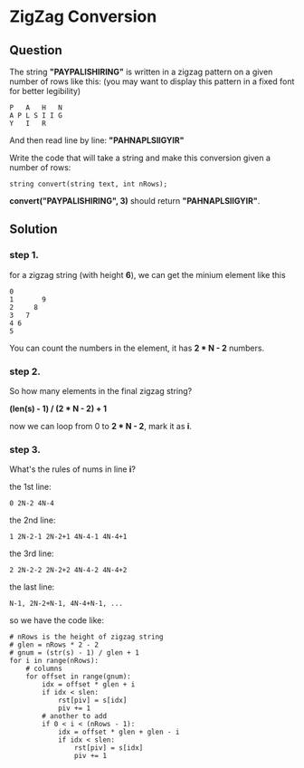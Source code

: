 # ZigZag Conversion

## Question

The string __"PAYPALISHIRING"__ is written in a zigzag pattern on a given number of rows like this: (you may want to display this pattern in a fixed font for better legibility)


```
P   A   H   N
A P L S I I G
Y   I   R
```

And then read line by line: __"PAHNAPLSIIGYIR"__


Write the code that will take a string and make this conversion given a number of rows:

```
string convert(string text, int nRows);
```

__convert("PAYPALISHIRING", 3)__ should return __"PAHNAPLSIIGYIR"__.

## Solution

### step 1.

for a zigzag string (with height __6__), we can get the minium element like this

```
0   
1       9
2     8
3   7
4 6 
5
```

You can count the numbers in the element, it has __2 * N - 2__ numbers.

### step 2.

So how many elements in the final zigzag string?

__(len(s) - 1) / (2 * N - 2) + 1__

now we can loop from 0 to __2 * N - 2__, mark it as __i__.

### step 3.

What's the rules of nums in line __i__?

the 1st line:

```
0 2N-2 4N-4
```

the 2nd line:

```
1 2N-2-1 2N-2+1 4N-4-1 4N-4+1
```

the 3rd line:

```
2 2N-2-2 2N-2+2 4N-4-2 4N-4+2
```

the last line:

```
N-1, 2N-2+N-1, 4N-4+N-1, ...
```

so we have the code like:

```
# nRows is the height of zigzag string
# glen = nRows * 2 - 2
# gnum = (str(s) - 1) / glen + 1
for i in range(nRows):
    # columns
    for offset in range(gnum):
        idx = offset * glen + i
        if idx < slen:
            rst[piv] = s[idx]
            piv += 1
        # another to add
        if 0 < i < (nRows - 1):
            idx = offset * glen + glen - i
            if idx < slen:
                rst[piv] = s[idx]
                piv += 1
```


